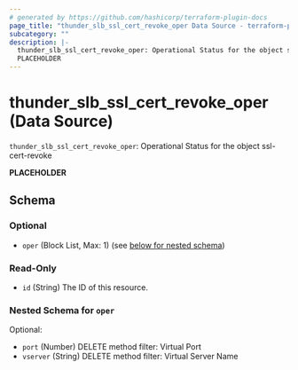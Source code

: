 ```yaml
---
# generated by https://github.com/hashicorp/terraform-plugin-docs
page_title: "thunder_slb_ssl_cert_revoke_oper Data Source - terraform-provider-thunder"
subcategory: ""
description: |-
  thunder_slb_ssl_cert_revoke_oper: Operational Status for the object ssl-cert-revoke
  PLACEHOLDER
---
```


# thunder_slb_ssl_cert_revoke_oper (Data Source)

`thunder_slb_ssl_cert_revoke_oper`: Operational Status for the object ssl-cert-revoke

__PLACEHOLDER__



<!-- schema generated by tfplugindocs -->
## Schema

### Optional

- `oper` (Block List, Max: 1) (see [below for nested schema](#nestedblock--oper))

### Read-Only

- `id` (String) The ID of this resource.

<a id="nestedblock--oper"></a>
### Nested Schema for `oper`

Optional:

- `port` (Number) DELETE method filter: Virtual Port
- `vserver` (String) DELETE method filter: Virtual Server Name


